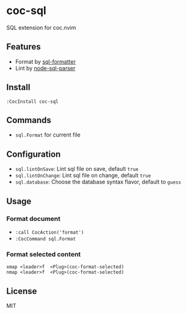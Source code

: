 # coc-sql

SQL extension for coc.nvim

## Features

- Format by [sql-formatter](https://github.com/zeroturnaround/sql-formatter)
- Lint by [node-sql-parser](https://github.com/taozhi8833998/node-sql-parser)

## Install

`:CocInstall coc-sql`

## Commands

- `sql.Format` for current file

## Configuration

- `sql.lintOnSave`: Lint sql file on save, default `true`
- `sql.lintOnChange`: Lint sql file on change, default `true`
- `sql.database`: Choose the database syntax flavor, default to `guess`

## Usage

### Format document

- `:call CocAction('format')`
- `:CocCommand sql.Format`

### Format selected content

```vim
xmap <leader>f  <Plug>(coc-format-selected)
nmap <leader>f  <Plug>(coc-format-selected)
```

## License

MIT
